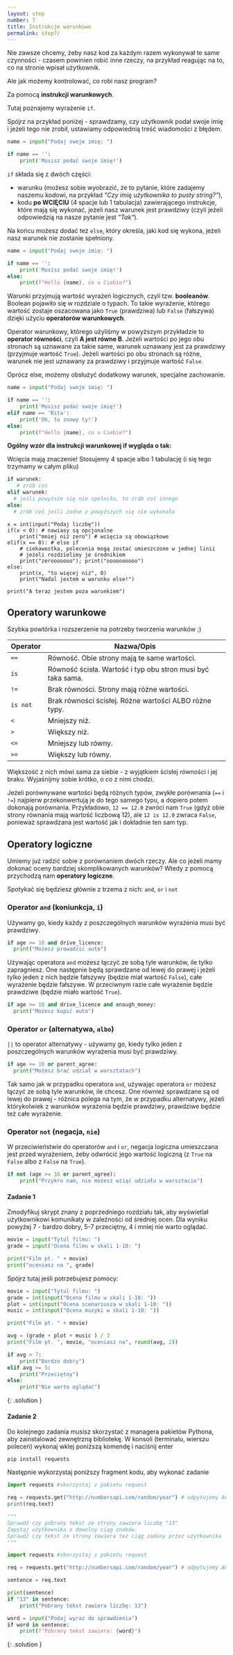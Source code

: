 ```yaml
---
layout: step
number: 7
title: Instrukcje warunkowe
permalink: step7/
---
```


Nie zawsze chcemy, żeby nasz kod za każdym razem wykonywał te same czynności - czasem powinien robić inne rzeczy, na przykład reagując na to, co na stronie wpisał użytkownik.

Ale jak możemy kontrolować, co robi nasz program?

Za pomocą **instrukcji warunkowych**.

Tutaj poznajemy wyrażenie `if`.

Spójrz na przykład poniżej - sprawdzamy, czy użytkownik podał swoje imię i jeżeli tego nie zrobił, ustawiamy odpowiednią treść wiadomości z błędem.

```python
name = input("Podaj swoje imię: ")

if name == '':
    print('Musisz podać swoje imię!')
```

`if` składa się z dwóch części:

- warunku (możesz sobie wyobrazić, że to pytanie, które zadajemy naszemu kodowi, na przykład _"Czy imię użytkownika to pusty string?"_),
- kodu **po WCIĘCIU** (4 spacje lub 1 tabulacja) zawierającego instrukcje, które mają się wykonać, jeżeli nasz warunek jest prawdziwy (czyli jeżeli odpowiedzią na nasze pytanie jest _"Tak"_).

Na końcu możesz dodać też `else`, który określa, jaki kod się wykona, jeżeli nasz warunek nie zostanie spełniony.

```python
name = input("Podaj swoje imię: ")

if name == '':
    print('Musisz podać swoje imię!')
else:
    print(f"Hello {name}, co u Ciebie?")
```

Warunki przyjmują wartość wyrażeń logicznych, czyli tzw. **booleanów**.
Boolean pojawiło się w rozdziale o typach. To takie wyrażenie, którego wartość zostaje oszacowana jako `True` (prawdziwa) lub `False` (fałszywa) dzięki użyciu **operatorów warunkowych**.

Operator warunkowy, którego użyliśmy w powyższym przykładzie to **operator równości**, czyli **A jest równe B**. Jeżeli wartości po jego obu stronach są uznawane za takie same, warunek uznawany jest za prawdziwy (przyjmuje wartość `True`). Jeżeli wartości po obu stronach są różne, warunek nie jest uznawany za prawdziwy i przyjmuje wartość `False`.

Oprócz else, możemy obsłużyć dodatkowy warunek, specjalne zachowanie. 

```python
name = input("Podaj swoje imię: ")

if name == '':
    print('Musisz podać swoje imię!')
elif name == 'Rita':
    print('Oh, to znowy ty!')
else:
    print(f"Hello {name}, co u Ciebie?")
```

**Ogólny wzór dla instrukcji warunkowej if wygląda o tak:**

Wcięcia mają znaczenie! Stosujemy 4 spacje albo 1 tabulację (i się tego trzymamy w całym pliku)

```python
if warunek:
   # zrób coś
elif warunek:
  # jeśli powyższe się nie spełniło, to zrób coś innego
else:
  # zrób coś jeśli żadne z powyższych się nie wykonało
```

```
x = int(input("Podaj liczbę"))
if(x < 0): # nawiasy są opcjonalne
    print("mniej niż zero") # wcięcia są obowiązkowe
elif(x == 0): # else if
    # ciekawostka, polecenia mogą zostać umieszczone w jednej linii
    # jeżeli rozdzielimy je średnikiem
    print("zerooooooo"); print("oooooooooo") 
else:
    print(x, "to więcej niż", 0)
    print("Nadal jestem w warunku else!")

print("A teraz jestem poza warunkiem")

```


## Operatory warunkowe

Szybka powtórka i rozszerzenie na potrzeby tworzenia warunków ;) 

| Operator | Nazwa/Opis                                                  |
| -------- | ----------------------------------------------------------- |
| `==`     | Równość. Obie strony mają te same wartości.                 |
| `is`     | Równość ścisła. Wartość i typ obu stron musi być taka sama. |
| `!=`     | Brak równości. Strony mają różne wartości.                  |
| `is not` | Brak równości ścisłej. Różne wartości ALBO różne typy.      |
| `<`      | Mniejszy niż.                                               |
| `>`      | Większy niż.                                                |
| `<=`     | Mniejszy lub równy.                                         |
| `>=`     | Większy lub równy.                                          |

Większość z nich mówi sama za siebie - z wyjątkiem ścisłej równości i jej braku. Wyjaśnijmy sobie krótko, o co z nimi chodzi.

Jeżeli porównywane wartości będą różnych typów, zwykłe porównania (`==` i `!=`) najpierw przekonwertują je do tego samego typu, a dopiero potem dokonają porównania. Przykładowo, `12 == 12.0` zwróci nam `True` (gdyż obie strony równania mają wartość liczbową 12), ale `12 is 12.0` zwraca `False`, ponieważ sprawdzana jest wartość jak i dokładnie ten sam typ.


## Operatory logiczne

Umiemy już radzić sobie z porównaniem dwóch rzeczy. Ale co jeżeli mamy dokonać oceny bardziej skomplikowanych warunków? Wtedy z pomocą przychodzą nam **operatory logiczne**.

Spotykać się będziesz głównie z trzema z nich: `and`, `or` i `not`

### Operator `and` (**koniunkcja**, `i`)

Używamy go, kiedy każdy z poszczególnych warunków wyrażenia musi być prawdziwy.

```python
if age >= 18 and drive_licence:
  print("Możesz prowadzić auto")
```

Używając operatora `and` możesz łączyć ze sobą tyle warunków, ile tylko zapragniesz. One następnie będą sprawdzane od lewej do prawej i jeżeli tylko jeden z nich będzie fałszywy (będzie miał wartość `False`), całe wyrażenie będzie fałszywe. W przeciwnym razie całe wyrażenie będzie prawdziwe (będzie miało wartość `True`).


```python
if age >= 18 and drive_licence and enough_money:
  print("Możesz kupić auto")
```

### Operator `or` (**alternatywa**, `albo`)

`||` to operator alternatywy - używamy go, kiedy tylko jeden z poszczególnych warunków wyrażenia musi być prawdziwy.

```python
if age >= 18 or parent_agree:
  print("Możesz brać udział w warsztatach")
```

Tak samo jak w przypadku operatora `and`, używając operatora `or` możesz łączyć ze sobą tyle warunków, ile chcesz. One również sprawdzane są od lewej do prawej - różnica polega na tym, że w przypadku alternatywy, jeżeli którykolwiek z warunków wyrażenia będzie prawdziwy, prawdziwe będzie też całe wyrażenie.

### Operator `not` (**negacja**, `nie`)

W przeciwieństwie do operatorów `and` i `or`, negacja logiczna umieszczana jest przed wyrażeniem, żeby odwrócić jego wartość logiczną (z `True` na `False` albo z `False` na `True`).

```python
if not (age >= 18 or parent_agree):
    print("Przykro nam, nie możesz wziąć udziału w warsztacie")
```

#### Zadanie 1

Zmodyfikuj skrypt znany z poprzedniego rozdziału tak, aby wyświetlał użytkownikowi komunikaty w zależności od średniej ocen. Dla wyniku powyżej 7 - bardzo dobry, 5-7 przeciętny, 4 i mniej nie warto oglądać. 

```python
movie = input("Tytul filmu: ")
grade = input("Ocena filmu w skali 1-10: ")

print("Film pt. " + movie)
print("oceniasz na ", grade)
```

Spójrz tutaj jeśli potrzebujesz pomocy:

```python
movie = input("Tytul filmu: ")
grade = int(input("Ocena filmu w skali 1-10: "))
plot = int(input("Ocena scenariusza w skali 1-10: "))
music = int(input("Ocena muzyki w skali 1-10: "))

print("Film pt. " + movie)

avg = (grade + plot + music ) / 3
print("Film pt. ", movie, "oceniasz na", round(avg, 2))

if avg > 7:
    print("Bardzo dobry")
elif avg >= 5:
    print("Przeciętny")
else:
    print("Nie warto oglądać")

```
{: .solution }


#### Zadanie 2

Do kolejnego zadania musisz skorzystać z managera pakietów Pythona, aby zainstalować zewnętrzną bibliotekę. W konsoli (terminalu, wierszu poleceń) wykonaj wklej  poniższą komendę i naciśnij enter

```
pip install requests
```

Następnie wykorzystaj poniższy fragment kodu, aby wykonać zadanie

```python
import requests #skorzystaj z pakietu request

req = requests.get("http://numbersapi.com/random/year") # odpytujemy API
print(req.text)

"""
Sprawdź czy pobrany tekst ze strony zawiera liczbę "13"
Zapytaj użytkownika o dowolny ciąg znaków.
Sprawdź czy tekst ze strony zawiera też ciąg zadany przez użytkownika
"""
```


```python
import requests #skorzystaj z pakietu request

req = requests.get("http://numbersapi.com/random/year") # odpytujemy API

sentence = req.text

print(sentence)
if "13" in sentence:
    print("Pobrany tekst zawiera liczbę: 13")

word = input("Podaj wyraz do sprawdzenia")
if word in sentence:
    print(f"Pobrany tekst zawiera: {word}")
```
{: .solution }

